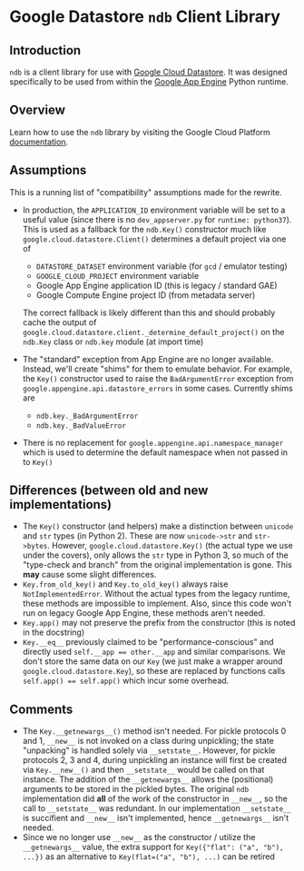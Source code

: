 # Google Datastore ``ndb`` Client Library

## Introduction

``ndb`` is a client library for use with [Google Cloud Datastore][0].
It was designed specifically to be used from within the
[Google App Engine][1] Python runtime.

## Overview

Learn how to use the ``ndb`` library by visiting the Google Cloud Platform
[documentation][2].

## Assumptions

This is a running list of "compatibility" assumptions made for
the rewrite.

- In production, the `APPLICATION_ID` environment variable will be set to
  a useful value (since there is no `dev_appserver.py` for
  `runtime: python37`). This is used as a fallback for the `ndb.Key()`
  constructor much like `google.cloud.datastore.Client()` determines a default
  project via one of

  - `DATASTORE_DATASET` environment variable (for `gcd` / emulator testing)
  - `GOOGLE_CLOUD_PROJECT` environment variable
  - Google App Engine application ID (this is legacy / standard GAE)
  - Google Compute Engine project ID (from metadata server)

  The correct fallback is likely different than this and should probably cache
  the output of `google.cloud.datastore.client._determine_default_project()`
  on the `ndb.Key` class or `ndb.key` module (at import time)
- The "standard" exception from App Engine are no longer available. Instead,
  we'll create "shims" for them to emulate behavior. For example, the `Key()`
  constructor used to raise the `BadArgumentError` exception from
  `google.appengine.api.datastore_errors` in some cases. Currently shims are
  - `ndb.key._BadArgumentError`
  - `ndb.key._BadValueError`
- There is no replacement for `google.appengine.api.namespace_manager` which is
  used to determine the default namespace when not passed in to `Key()`

## Differences (between old and new implementations)

- The `Key()` constructor (and helpers) make a distinction between `unicode`
  and `str` types (in Python 2). These are now `unicode->str` and `str->bytes`.
  However, `google.cloud.datastore.Key()` (the actual type we use under the
  covers), only allows the `str` type in Python 3, so much of the "type-check
  and branch" from the original implementation is gone. This **may** cause
  some slight differences.
- `Key.from_old_key()` and `Key.to_old_key()` always raise
  `NotImplementedError`. Without the actual types from the legacy runtime,
  these methods are impossible to implement. Also, since this code won't
  run on legacy Google App Engine, these methods aren't needed.
- `Key.app()` may not preserve the prefix from the constructor (this is noted
  in the docstring)
- `Key.__eq__` previously claimed to be "performance-conscious" and directly
  used `self.__app == other.__app` and similar comparisons. We don't store the
  same data on our `Key` (we just make a wrapper around
  `google.cloud.datastore.Key`), so these are replaced by functions calls
  `self.app() == self.app()` which incur some overhead.

## Comments

- The `Key.__getnewargs__()` method isn't needed. For pickle protocols 0 and 1,
  `__new__` is not invoked on a class during unpickling; the state "unpacking"
  is handled solely via `__setstate__`. However, for pickle protocols 2, 3
  and 4, during unpickling an instance will first be created via
  `Key.__new__()` and then `__setstate__` would be called on that instance.
  The addition of the `__getnewargs__` allows the (positional) arguments to be
  stored in the pickled bytes. The original `ndb` implementation did **all** of
  the work of the constructor in `__new__`, so the call to `__setstate__` was
  redundant. In our implementation `__setstate__` is succifient and `__new__`
  isn't implemented, hence `__getnewargs__` isn't needed.
- Since we no longer use `__new__` as the constructor / utilize the
  `__getnewargs__` value, the extra support for
  `Key({"flat": ("a", "b"), ...})` as an alternative to
  `Key(flat=("a", "b"), ...)` can be retired

[0]: https://cloud.google.com/datastore
[1]: https://cloud.google.com/appengine
[2]: https://cloud.google.com/appengine/docs/python/ndb/
